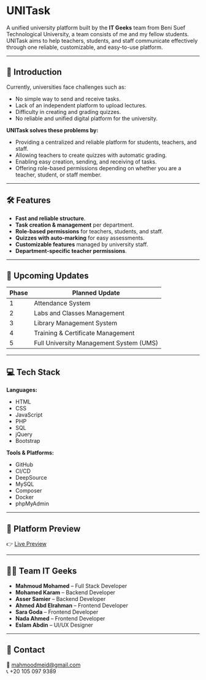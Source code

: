 # UNITask

A unified university platform built by the **IT Geeks** team from Beni Suef Technological University, a team consists of me and my fellow students. UNITask aims to help teachers, students, and staff communicate effectively through one reliable, customizable, and easy-to-use platform.

---

## 🚀 Introduction

Currently, universities face challenges such as:

- No simple way to send and receive tasks.
- Lack of an independent platform to upload lectures.
- Difficulty in creating and grading quizzes.
- No reliable and unified digital platform for the university.

**UNITask solves these problems by:**

- Providing a centralized and reliable platform for students, teachers, and staff.
- Allowing teachers to create quizzes with automatic grading.
- Enabling easy creation, sending, and receiving of tasks.
- Offering role-based permissions depending on whether you are a teacher, student, or staff member.

---

## 🛠️ Features

- **Fast and reliable structure**.
- **Task creation & management** per department.
- **Role-based permissions** for teachers, students, and staff.
- **Quizzes with auto-marking** for easy assessments.
- **Customizable features** managed by university staff.
- **Department-specific teacher permissions**.

---

## 📅 Upcoming Updates

| Phase | Planned Update                          |
| ----- | --------------------------------------- |
| 1     | Attendance System                       |
| 2     | Labs and Classes Management             |
| 3     | Library Management System               |
| 4     | Training & Certificate Management       |
| 5     | Full University Management System (UMS) |

---

## 💻 Tech Stack

**Languages:**

- HTML
- CSS
- JavaScript
- PHP
- SQL
- jQuery
- Bootstrap

**Tools & Platforms:**

- GitHub
- CI/CD
- DeepSource
- MySQL
- Composer
- Docker
- phpMyAdmin

---

## 📸 Platform Preview

👉 [Live Preview](http://panel.tasks.devlevi.live)

---

## 👨‍💻 Team IT Geeks

- **Mahmoud Mohamed** – Full Stack Developer
- **Mohamed Karam** – Backend Developer
- **Asser Samier** – Backend Developer
- **Ahmed Abd Elrahman** – Frontend Developer
- **Sara Goda** – Frontend Developer
- **Nada Ahmed** – Frontend Developer
- **Eslam Abdin** – UI/UX Designer

---

## 📩 Contact

📧 mahmoodmeid@gmail.com  
📞 +20 105 097 9389
